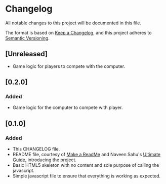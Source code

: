 # Changelog

All notable changes to this project will be documented in this file.

The format is based on [Keep a Changelog](https://keepachangelog.com/en/1.1.0/),
and this project adheres to [Semantic Versioning](https://semver.org/spec/v2.0.0.html).

## [Unreleased]

- Game logic for players to compete with the computer.

## [0.2.0]

### Added

- Game logic for the computer to compete with player.

## [0.1.0]

### Added

- This CHANGELOG file.
- README file, courtesy of [Make a ReadMe](https://www.makeareadme.com/) and
Naveen Sahu's
[Ultimate Guide](https://tiloid.com/p/readme-md-the-ultimate-guide),
introducing the project.
- Basic HTML5 skeleton with no content and sole purpose of calling the
javascript.
- Simple javascript file to ensure that everything is working as expected.
